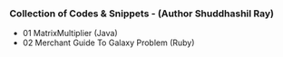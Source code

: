 ### Collection of Codes & Snippets - (Author Shuddhashil Ray)

 - 01 MatrixMultiplier (Java)
 - 02 Merchant Guide To Galaxy Problem (Ruby)